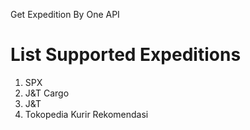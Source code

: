 Get Expedition By One API

# List Supported Expeditions

1. SPX
2. J&T Cargo
3. J&T
4. Tokopedia Kurir Rekomendasi
